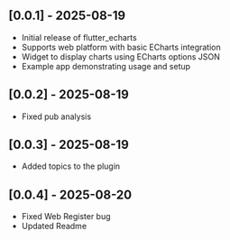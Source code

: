 ## [0.0.1] - 2025-08-19

- Initial release of flutter_echarts
- Supports web platform with basic ECharts integration
- Widget to display charts using ECharts options JSON
- Example app demonstrating usage and setup

## [0.0.2] - 2025-08-19

- Fixed pub analysis

## [0.0.3] - 2025-08-19

- Added topics to the plugin


## [0.0.4] - 2025-08-20

- Fixed Web Register bug
- Updated Readme